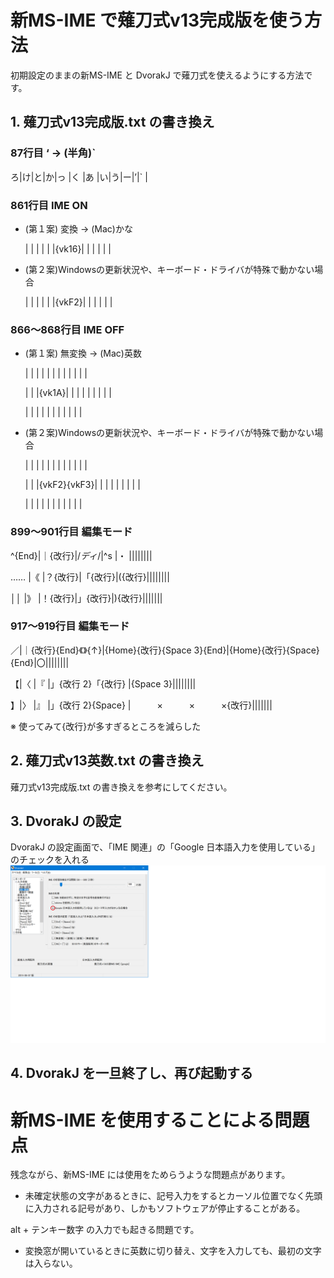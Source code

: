 # 新MS-IME で薙刀式v13完成版を使う方法

初期設定のままの新MS-IME と DvorakJ で薙刀式を使えるようにする方法です。

## 1. 薙刀式v13完成版.txt の書き換え

### 87行目 ‘ → (半角)`
ろ|け|と|か|っ  |く  |あ  |い|う|ー|’|` |

### 861行目 IME ON
* (第１案) 変換 → (Mac)かな

  |  |  |  |  |  |{vk16}|  |  |  |  |  |

* (第２案)Windowsの更新状況や、キーボード・ドライバが特殊で動かない場合

  |  |  |  |  |  |{vkF2}|  |  |  |  |  |

### 866〜868行目 IME OFF
* (第１案) 無変換 → (Mac)英数

  |  |  |      |  |  |  |  |  |  |  |  |

  |  |  |{vk1A}|  |  |  |  |  |  |  |  |

  |  |  |      |  |  |  |  |  |  |  |

* (第２案)Windowsの更新状況や、キーボード・ドライバが特殊で動かない場合

  |  |  |            |  |  |  |  |  |  |  |  |

  |  |  |{vkF2}{vkF3}|  |  |  |  |  |  |  |  |

  |  |  |            |  |  |  |  |  |  |  |

### 899〜901行目 編集モード
^{End}|｜{改行}|/*ディ*/|^s      |・     ||||||||

……  |《      |？{改行}|「{改行}|({改行}||||||||

││  |》      |！{改行}|」{改行}|){改行}|||||||

### 917〜919行目 編集モード
／|｜{改行}{End}《》{↑}|{Home}{改行}{Space 3}{End}|{Home}{改行}{Space}{End}|〇||||||||

【|〈                   |『                        |」{改行 2}「{改行}      |{Space 3}||||||||

】|〉                   |』                        |」{改行 2}{Space}       |　　　×　　　×　　　×{改行}|||||||

※ 使ってみて{改行}が多すぎるところを減らした

## 2. 薙刀式v13英数.txt の書き換え

薙刀式v13完成版.txt の書き換えを参考にしてください。

## 3. DvorakJ の設定

DvorakJ の設定画面で、「IME 関連」の「Google 日本語入力を使用している」のチェックを入れる
![IME 関連](DvorakJ_Setting.png)

## 4. DvorakJ を一旦終了し、再び起動する

# 新MS-IME を使用することによる問題点

残念ながら、新MS-IME には使用をためらうような問題点があります。

* 未確定状態の文字があるときに、記号入力をするとカーソル位置でなく先頭に入力される記号があり、しかもソフトウェアが停止することがある。

alt + テンキー数字 の入力でも起きる問題です。

* 変換窓が開いているときに英数に切り替え、文字を入力しても、最初の文字は入らない。
